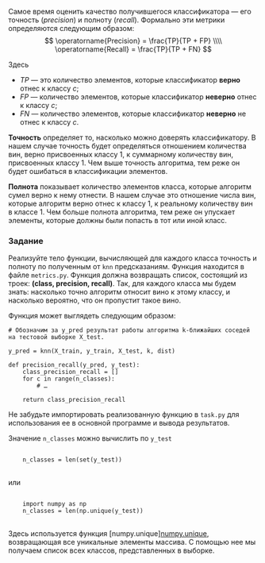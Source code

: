 Самое время оценить качество получившегося классификатора — его точность (*precision*) и полноту (*recall*). Формально эти метрики определяются следующим образом:
$$
\operatorname{Precision} = \frac{TP}{TP + FP} \\\\
\operatorname{Recall} = \frac{TP}{TP + FN}
$$

Здесь
- $TP$ — это количество элементов, которые классификатор **верно** отнес к классу $c$;
- $FP$ — количество элементов, которые классификатор **неверно** отнес к классу $c$;
- $FN$ — количество элементов, которые классификатор **неверно** не отнес к классу   $c$.

**Точность** определяет то, насколько можно доверять классификатору. В нашем случае точность будет определяться отношением количества вин, верно присвоенных классу 1, к суммарному количеству вин, присвоенных классу 1.  Чем выше точность алгоритма, тем реже он будет ошибаться в классификации элементов.


**Полнота** показывает количество элементов класса, которые алгоритм сумел верно к нему отнести. В нашем случае это отношение числа вин, которые алгоритм верно отнес к классу 1, к реальному количеству вин в классе 1. Чем больше полнота алгоритма, тем реже он упускает элементы, которые должны были попасть в тот или иной класс.

### Задание
Реализуйте тело функции, вычисляющей для каждого класса точность и полноту по полученным от `knn` предсказаниям. Функция находится в файле `metrics.py`.
Функция должна возвращать список, состоящий из троек: **(class, precision, recall)**.
Так, для каждого класса мы будем знать: насколько точно алгоритм относит вино к этому классу, и насколько вероятно, что он пропустит такое вино.


Функция может выглядеть следующим образом:

    # Обозначим за y_pred результат работы алгоритма k-ближайших соседей на тестовой выборке X_test.
    
    y_pred = knn(X_train, y_train, X_test, k, dist)

    def precision_recall(y_pred, y_test):
        class_precision_recall = []
        for c in range(n_classes):
            # … 
            
        return class_precision_recall

Не забудьте импортировать реализованную функцию в `task.py` для использования ее в основной программе и вывода результатов.

<div class="hint">
Значение <code>n_classes</code> можно вычислить по <code>y_test</code>
<pre>
<code>
    n_classes = len(set(y_test))
</code>
</pre>
или
<pre>
<code>
    import numpy as np
    n_classes = len(np.unique(y_test))
</code>
</pre>
</div>

Здесь используется функция [numpy.unique]<a href="https://numpy.org/doc/1.18/reference/generated/numpy.unique.html">numpy.unique</a>, возвращающая все уникальные элементы массива. С помощью нее мы получаем список всех классов, представленных в выборке.
